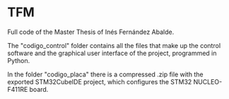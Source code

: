 # TFM
Full code of the Master Thesis of Inés Fernández Abalde.

The "codigo_control" folder contains all the files that make up the control software and the graphical user interface of the project, programmed in Python.

In the folder "codigo_placa" there is a compressed .zip file with the exported STM32CubeIDE project, which configures the STM32 NUCLEO-F411RE board.
